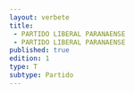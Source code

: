 ```yaml
---
layout: verbete
title:
 - PARTIDO LIBERAL PARANAENSE
 - PARTIDO LIBERAL PARANAENSE
published: true
edition: 1  
type: T
subtype: Partido
---
```


